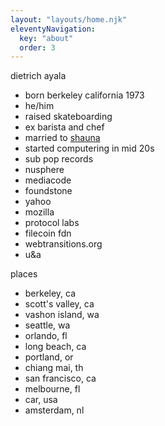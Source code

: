 ```yaml
---
layout: "layouts/home.njk"
eleventyNavigation:
  key: "about"
  order: 3
---
```


dietrich ayala

- born berkeley california 1973
- he/him
- raised skateboarding
- ex barista and chef
- married to [shauna](https://www.justground.org/shauna-curphey)
- started computering in mid 20s
- sub pop records
- nusphere
- mediacode
- foundstone
- yahoo
- mozilla
- protocol labs
- filecoin fdn
- webtransitions.org
- u&a

places
- berkeley, ca
- scott's valley, ca
- vashon island, wa
- seattle, wa
- orlando, fl
- long beach, ca
- portland, or
- chiang mai, th
- san francisco, ca
- melbourne, fl
- car, usa
- amsterdam, nl
